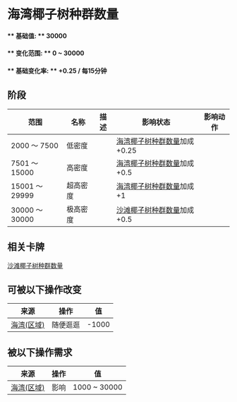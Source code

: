 # 海湾椰子树种群数量  
#### ** 基础值: ** 30000   
#### ** 变化范围: ** 0 ~ 30000  
#### ** 基础变化率: ** +0.25 / 每15分钟  
## 阶段  
范围  |  名称  |  描述  |  影响状态  |  影响动作  
----  |  ----  |  ----  |  ----  |  ----  
2000 ～ 7500  |  低密度  |    |  [海湾椰子树种群数量](PalmTree_BayPop.md)加成+0.25  |    
7501 ～ 15000  |  高密度  |    |  [海湾椰子树种群数量](PalmTree_BayPop.md)加成+0.5  |    
15001 ～ 29999  |  超高密度  |    |  [海湾椰子树种群数量](PalmTree_BayPop.md)加成+1  |    
30000 ～ 30000  |  极高密度  |    |  [沙滩椰子树种群数量](PalmTree_BeachPop.md)加成+0.5  |    
## 相关卡牌  
[沙滩椰子树种群数量](PalmTree_BeachPop.md)  
## 可被以下操作改变  
来源  |  操作  |  值  
----  |  ----  |  ----  
[海湾(区域)](Bay.md)  |  随便逛逛  |  -1000  
## 被以下操作需求  
来源  |  操作  |  值  
----  |  ----  |  ----  
[海湾(区域)](Bay.md)  |  影响  |  1000 ~ 30000  
